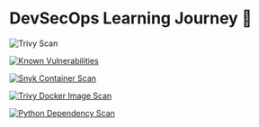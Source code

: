 # DevSecOps Learning Journey 🚀
![Trivy Scan](https://github.com/adedotun/devsecops-journey/actions/workflows/trivy-scan.yml/badge.svg)

[![Known Vulnerabilities](https://snyk.io/test/github/adedotun/devsecops-journey/badge.svg)](https://snyk.io/test/github/adedotun/devsecops-journey)

[![Snyk Container Scan](https://github.com/adedotun/devsecops-journey/actions/workflows/snyk-container.yml/badge.svg)](https://github.com/adedotun/devsecops-journey/actions/workflows/snyk-container.yml)

[![Trivy Docker Image Scan](https://github.com/adedotun/devsecops-journey/actions/workflows/trivy-scan.yml/badge.svg)](https://github.com/adedotun/devsecops-journey/actions/workflows/trivy-scan.yml)

[![Python Dependency Scan](https://github.com/adedotun/devsecops-journey/actions/workflows/snyk.yml/badge.svg)](https://github.com/adedotun/devsecops-journey/actions/workflows/snyk.yml)



